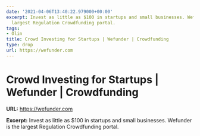 ```yaml
---
date: '2021-04-06T13:40:22.979000+00:00'
excerpt: Invest as little as $100 in startups and small businesses. Wefunder is the
  largest Regulation Crowdfunding portal.
tags:
- Olin
title: Crowd Investing for Startups | Wefunder | Crowdfunding
type: drop
url: https://wefunder.com
---
```


# Crowd Investing for Startups | Wefunder | Crowdfunding

**URL:** https://wefunder.com

**Excerpt:** Invest as little as $100 in startups and small businesses. Wefunder is the largest Regulation Crowdfunding portal.
